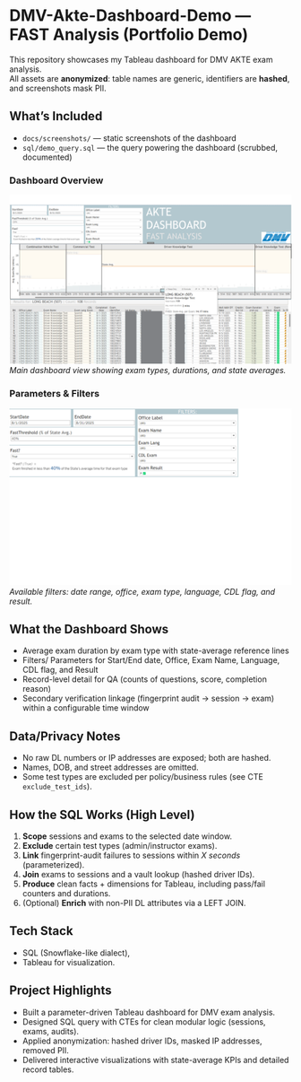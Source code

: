 # DMV-Akte-Dashboard-Demo — FAST Analysis (Portfolio Demo)

This repository showcases my Tableau dashboard for DMV AKTE exam analysis.  
All assets are **anonymized**: table names are generic, identifiers are **hashed**, and screenshots mask PII.

## What’s Included
- `docs/screenshots/` — static screenshots of the dashboard
- `sql/demo_query.sql` — the query powering the dashboard (scrubbed, documented)
  
### Dashboard Overview
![Dashboard Overview](dashboard-overview.png)  
*Main dashboard view showing exam types, durations, and state averages.*

### Parameters & Filters
![Dashboard Filters](dashboard-filters.png)  
*Available filters: date range, office, exam type, language, CDL flag, and result.*

## What the Dashboard Shows
- Average exam duration by exam type with state-average reference lines
- Filters/ Parameters for Start/End date, Office, Exam Name, Language, CDL flag, and Result
- Record-level detail for QA (counts of questions, score, completion reason)
- Secondary verification linkage (fingerprint audit → session → exam) within a configurable time window

## Data/Privacy Notes
- No raw DL numbers or IP addresses are exposed; both are hashed.
- Names, DOB, and street addresses are omitted.
- Some test types are excluded per policy/business rules (see CTE `exclude_test_ids`).

## How the SQL Works (High Level)
1. **Scope** sessions and exams to the selected date window.
2. **Exclude** certain test types (admin/instructor exams).
3. **Link** fingerprint-audit failures to sessions within *X seconds* (parameterized).
4. **Join** exams to sessions and a vault lookup (hashed driver IDs).
5. **Produce** clean facts + dimensions for Tableau, including pass/fail counters and durations.
6. (Optional) **Enrich** with non-PII DL attributes via a LEFT JOIN.

## Tech Stack
- SQL (Snowflake-like dialect),
- Tableau for visualization.

## Project Highlights
- Built a parameter-driven Tableau dashboard for DMV exam analysis.
- Designed SQL query with CTEs for clean modular logic (sessions, exams, audits).
- Applied anonymization: hashed driver IDs, masked IP addresses, removed PII.
- Delivered interactive visualizations with state-average KPIs and detailed record tables.
